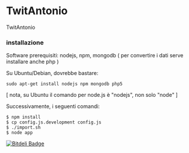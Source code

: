 TwitAntonio
============

TwitAntonio



### installazione

Software prerequisiti: nodejs, npm, mongodb
( per convertire i dati serve installare anche php )

Su Ubuntu/Debian, dovrebbe bastare:

`sudo apt-get install nodejs npm mongodb php5`

[ nota, su Ubuntu il comando per node.js è "nodejs", non solo "node" ]

Successivamente, i seguenti comandi:

    $ npm install
    $ cp config.js.development config.js
    $ ./import.sh
    $ node app


[![Bitdeli Badge](https://d2weczhvl823v0.cloudfront.net/spaghetti-open-data/twitantonio/trend.png)](https://bitdeli.com/free "Bitdeli Badge")

